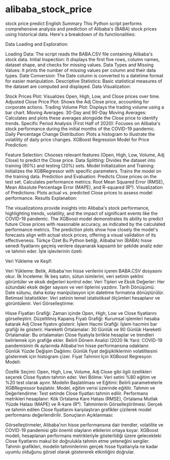 # alibaba_stock_price
 stock price predict
English Summary
This Python script performs comprehensive analysis and prediction of Alibaba's (BABA) stock prices using historical data. Here's a breakdown of its functionalities:

Data Loading and Exploration:

Loading Data: The script reads the BABA.CSV file containing Alibaba's stock data.
Initial Inspection: It displays the first five rows, column names, dataset shape, and checks for missing values.
Data Types and Missing Values: It prints the number of missing values per column and their data types.
Date Conversion: The Date column is converted to a datetime format for easier manipulation.
Descriptive Statistics: Basic statistical measures of the dataset are computed and displayed.
Data Visualization:

Stock Prices Plot: Visualizes Open, High, Low, and Close prices over time.
Adjusted Close Price Plot: Shows the Adj Close price, accounting for corporate actions.
Trading Volume Plot: Displays the trading volume using a bar chart.
Moving Averages:
30-Day and 90-Day Moving Averages: Calculates and plots these averages alongside the Close price to identify trends.
Specific Period Analysis (First Half of 2020): Focuses on Alibaba's stock performance during the initial months of the COVID-19 pandemic.
Daily Percentage Change Distribution: Plots a histogram to illustrate the volatility of daily price changes.
XGBoost Regression Model for Price Prediction:

Feature Selection: Chooses relevant features (Open, High, Low, Volume, Adj Close) to predict the Close price.
Data Splitting: Divides the dataset into training (80%) and testing (20%) sets.
Model Initialization and Training:
Initializes the XGBRegressor with specific parameters.
Trains the model on the training data.
Prediction and Evaluation:
Predicts Close prices on the test set.
Calculates performance metrics: Root Mean Squared Error (RMSE), Mean Absolute Percentage Error (MAPE), and R-squared (R²).
Visualization of Predictions:
Plots actual vs. predicted Close prices to assess model performance.
Results Explanation:

The visualizations provide insights into Alibaba's stock performance, highlighting trends, volatility, and the impact of significant events like the COVID-19 pandemic.
The XGBoost model demonstrates its ability to predict future Close prices with reasonable accuracy, as indicated by the calculated performance metrics.
The prediction plots show how closely the model's forecasts align with actual stock prices, offering a visual validation of its effectiveness.
Türkçe Özet
Bu Python betiği, Alibaba'nın (BABA) hisse senedi fiyatlarını geçmiş verilere dayanarak kapsamlı bir şekilde analiz eder ve tahmin eder. İşte işlevlerinin özeti:

Veri Yükleme ve Keşif:

Veri Yükleme: Betik, Alibaba'nın hisse verilerini içeren BABA.CSV dosyasını okur.
İlk İnceleme: İlk beş satırı, sütun isimlerini, veri setinin şeklini görüntüler ve eksik değerleri kontrol eder.
Veri Tipleri ve Eksik Değerler: Her sütundaki eksik değer sayısını ve veri tiplerini yazdırır.
Tarih Dönüşümü: Date sütunu, daha kolay manipülasyon için datetime formatına dönüştürülür.
Betimsel İstatistikler: Veri setinin temel istatistiksel ölçümleri hesaplanır ve görüntülenir.
Veri Görselleştirme:

Hisse Fiyatları Grafiği: Zaman içinde Open, High, Low ve Close fiyatlarını görselleştirir.
Düzeltilmiş Kapanış Fiyatı Grafiği: Kurumsal işlemleri hesaba katarak Adj Close fiyatını gösterir.
İşlem Hacmi Grafiği: İşlem hacmini bar grafiği ile gösterir.
Hareketli Ortalamalar:
30 Günlük ve 90 Günlük Hareketli Ortalamalar: Bu ortalamaları Close fiyatıyla birlikte hesaplar ve trendleri belirlemek için grafiğe ekler.
Belirli Dönem Analizi (2020 İlk Yarı): COVID-19 pandemisinin ilk aylarında Alibaba'nın hisse performansına odaklanır.
Günlük Yüzde Değişim Dağılımı: Günlük fiyat değişikliklerinin volatilitesini göstermek için histogram çizer.
Fiyat Tahmini İçin XGBoost Regresyon Modeli:

Özellik Seçimi: Open, High, Low, Volume, Adj Close gibi ilgili özellikleri seçerek Close fiyatını tahmin eder.
Veri Bölme: Veri setini %80 eğitim ve %20 test olarak ayırır.
Modelin Başlatılması ve Eğitimi:
Belirli parametrelerle XGBRegressor başlatılır.
Model, eğitim verisi üzerinde eğitilir.
Tahmin ve Değerlendirme:
Test setinde Close fiyatları tahmin edilir.
Performans metrikleri hesaplanır: Kök Ortalama Kare Hatası (RMSE), Ortalama Mutlak Yüzde Hatası (MAPE) ve R-kare (R²).
Tahminlerin Görselleştirilmesi:
Gerçek ve tahmin edilen Close fiyatlarını karşılaştıran grafikler çizilerek model performansı değerlendirilir.
Sonuçların Açıklanması:

Görselleştirmeler, Alibaba'nın hisse performansına dair trendler, volatilite ve COVID-19 pandemisi gibi önemli olayların etkilerini ortaya koyar.
XGBoost modeli, hesaplanan performans metrikleriyle gösterildiği üzere gelecekteki Close fiyatlarını makul bir doğrulukla tahmin etme yeteneğini sergiler.
Tahmin grafikleri, modelin tahminlerinin gerçek hisse fiyatlarıyla ne kadar uyumlu olduğunu görsel olarak göstererek etkinliğini doğrular.

